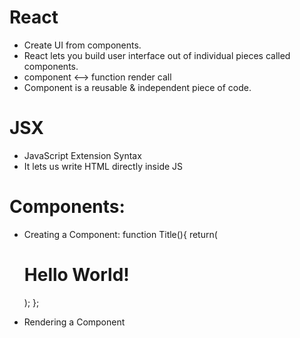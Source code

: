 # React
- Create UI from components.
- React lets you build user interface out of individual pieces called components.
- component <--> function
    render          call
- Component is a reusable & independent piece of code.


# JSX
- JavaScript Extension Syntax
- It lets us write HTML directly inside JS

# Components:
- Creating a Component:
function Title(){
    return(
        <h1> Hello World! </h1>
    );
};

- Rendering a Component
<Title></Title>         <Title/>


# Writing Markup in JSX: Rules of JSX:
1. Return a single root element
2. Close all the tags
3. camelCase most of the things


# React Fragment:
- Fragments let you group a list of children without adding extra nodes to the DOM.
- <> ... </>

# JavaScript in JSX with Curly Braces:
- JSX lets you write HTML-like markup inside a JavaScript file, keeping rendering logic and content in the same place. 
- Sometimes you will want to add a little JavaScript logic or reference a dynamic property inside that markup. In this situation, you can use curly braces in your JSX to open a window to JavaScript.

# React Props
- Props are the information that you pass to a JSX tag.

# State in React
- The state is a built-in React object that is used to contain data or information about the component.
- A component's state can change over time; whenever it changes, the component re-renders.
- React `re-render` when `state value change`.

# Hooks
- Hooks were a new addition in React 16.8
- They let you use state and other React features without writing a class.
1. useState():
    - useState is React Hook that lets you add a state variable to your component.
    - const [state, setState] = useState(initialState);
    - useState returns an array with exactly two values:
        1. The current state. During the first render, it will match the initialState you have passed.
        2. The set function that lets you update the state to a different values and trigger a re-render.


# Closure:
- A `Closure` is a feature in JavaScript where an inner function has access to the outer(enclosing) function's variable.



